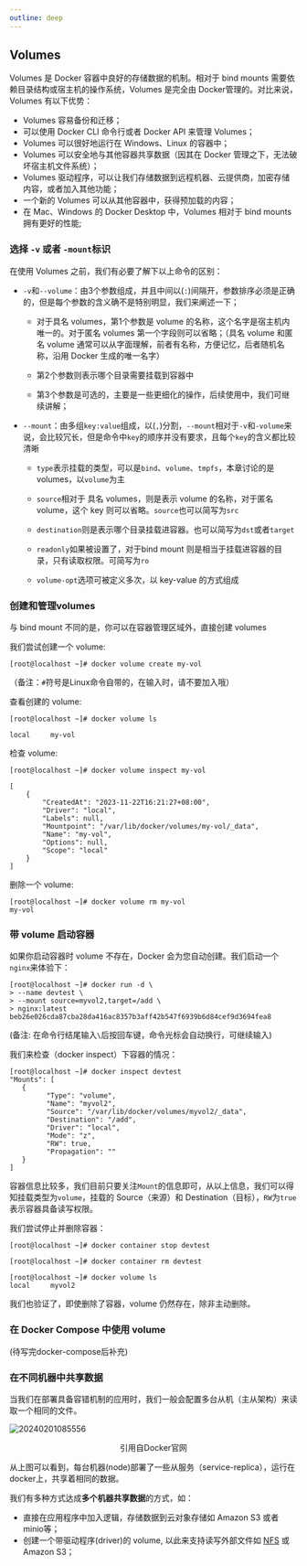 ```yaml
---
outline: deep
---
```


## Volumes

Volumes 是 Docker 容器中良好的存储数据的机制。相对于 bind mounts 需要依赖目录结构或宿主机的操作系统，Volumes 是完全由 Docker管理的。对比来说，Volumes 有以下优势：

- Volumes 容易备份和迁移；
- 可以使用 Docker CLI 命令行或者 Docker API 来管理 Volumes；
- Volumes 可以很好地运行在 Windows、Linux 的容器中；
- Volumes 可以安全地与其他容器共享数据（因其在 Docker 管理之下，无法破坏宿主机文件系统）；
- Volumes 驱动程序，可以让我们存储数据到远程机器、云提供商，加密存储内容，或者加入其他功能；
- 一个新的 Volumes 可以从其他容器中，获得预加载的内容；
- 在 Mac、Windows 的 Docker Desktop 中，Volumes 相对于 bind mounts 拥有更好的性能;


### 选择 `-v` 或者 `-mount`标识

在使用 Volumes 之前，我们有必要了解下以上命令的区别：

- `-v`和`--volume`：由3个参数组成，并且中间以(`:`)间隔开，参数排序必须是正确的，但是每个参数的含义确不是特别明显，我们来阐述一下；
    
    - 对于具名 volumes，第1个参数是 volume 的名称，这个名字是宿主机内唯一的。对于匿名 volumes 第一个字段则可以省略；（具名 volume 和匿名 volume 通常可以从字面理解，前者有名称，方便记忆，后者随机名称，沿用 Docker 生成的唯一名字）

    - 第2个参数则表示哪个目录需要挂载到容器中

    - 第3个参数是可选的，主要是一些更细化的操作，后续使用中，我们可继续讲解；


 - `--mount`：由多组`key:value`组成，以(`,`)分割，`--mount`相对于`-v`和`-volume`来说，会比较冗长，但是命令中`key`的顺序并没有要求，且每个`key`的含义都比较清晰

    - `type`表示挂载的类型，可以是`bind`、`volume`、`tmpfs`，本章讨论的是 volumes，以`volume`为主

    - `source`相对于 具名 volumes，则是表示 volume 的名称，对于匿名 volume，这个 key 则可以省略。`source`也可以简写为`src` 

    - `destination`则是表示哪个目录挂载进容器。也可以简写为`dst`或者`target`
    
    - `readonly`如果被设置了，对于bind mount 则是相当于挂载进容器的目录，只有读取权限。可简写为`ro`

    -  `volume-opt`选项可被定义多次，以 key-value 的方式组成

       

### 创建和管理volumes

   与 bind mount 不同的是，你可以在容器管理区域外，直接创建 volumes

我们尝试创建一个 volume:

```shell
[root@localhost ~]# docker volume create my-vol
```
（备注：`#`符号是Linux命令自带的，在输入时，请不要加入哦）

查看创建的 volume:
```shell
[root@localhost ~]# docker volume ls

local     my-vol
```

检查 volume:
```shell
[root@localhost ~]# docker volume inspect my-vol

[
    {
        "CreatedAt": "2023-11-22T16:21:27+08:00",
        "Driver": "local",
        "Labels": null,
        "Mountpoint": "/var/lib/docker/volumes/my-vol/_data",
        "Name": "my-vol",
        "Options": null,
        "Scope": "local"
    }
]

```

删除一个 volume:
```shell
[root@localhost ~]# docker volume rm my-vol
my-vol
```

### 带 volume 启动容器

如果你启动容器时 volume 不存在，Docker 会为您自动创建。我们启动一个`nginx`来体验下：

```shell
[root@localhost ~]# docker run -d \
> --name devtest \
> --mount source=myvol2,target=/add \
> nginx:latest
beb26e026cda87cba28da416ac8357b3aff42b547f6939b6d84cef9d3694fea8
```
(备注: 在命令行结尾输入`\`后按回车键，命令光标会自动换行，可继续输入)

我们来检查（docker inspect）下容器的情况：

```shell
[root@localhost ~]# docker inspect devtest
"Mounts": [
   {
         "Type": "volume",
         "Name": "myvol2",
         "Source": "/var/lib/docker/volumes/myvol2/_data",
         "Destination": "/add",
         "Driver": "local",
         "Mode": "z",
         "RW": true,
         "Propagation": ""
   }
]
```
容器信息比较多，我们目前只要关注`Mount`的信息即可，从以上信息，我们可以得知挂载类型为`volume`，挂载的 Source（来源）和 Destination（目标），`RW`为`true` 表示容器具备读写权限。

我们尝试停止并删除容器：
```shell
[root@localhost ~]# docker container stop devtest

[root@localhost ~]# docker container rm devtest

[root@localhost ~]# docker volume ls
local     myvol2
```
我们也验证了，即使删除了容器，volume 仍然存在，除非主动删除。

### 在 Docker Compose 中使用 volume
(待写完docker-compose后补充)

### 在不同机器中共享数据

当我们在部署具备容错机制的应用时，我们一般会配置多台从机（主从架构）来读取一个相同的文件。

![20240201085556](https://cdn.jsdelivr.net/gh/Github-Stephen/blogPic/springboot/20240201085556.png)
<center>引用自Docker官网</center>


从上图可以看到，每台机器(node)部署了一些从服务（service-replica），运行在docker上，共享着相同的数据。

我们有多种方式达成**多个机器共享数据**的方式，如：
- 直接在应用程序中加入逻辑，存储数据到云对象存储如 Amazon S3 或者 minio等；
- 创建一个带驱动程序(driver)的 volume, 以此来支持读写外部文件如 [NFS](https://linux.vbird.org/linux_server/centos6/0330nfs.php#What_NFS_NFS) 或 Amazon S3；

